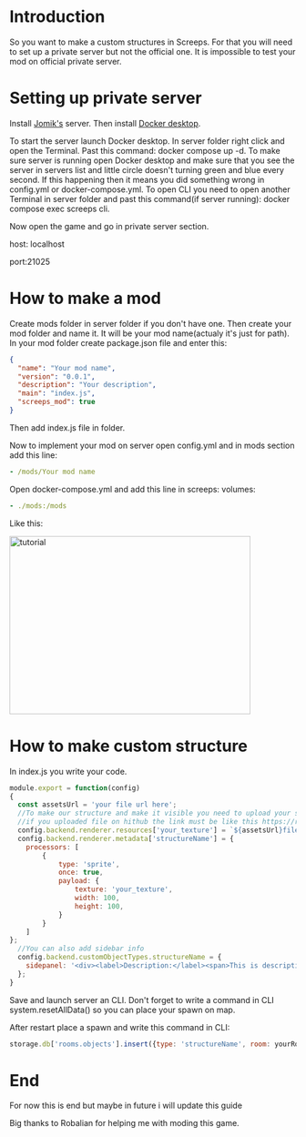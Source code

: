 # Introduction
So you want to make a custom structures in Screeps. For that you will need to set up a private server but not the official one. It is impossible to test your mod on official private server.
# Setting up private server
Install [Jomik's](https://github.com/Jomik/screeps-server) server. Then install [Docker desktop](https://docs.docker.com/desktop/setup/install/windows-install).

To start the server launch Docker desktop. In server folder right click and open the Terminal. Past this command: docker compose up -d. To make sure server is running open Docker desktop and make sure that you see the server in servers list and little circle doesn't turning green and blue every second. If this happening then it means you did something wrong in config.yml or docker-compose.yml. To open CLI you need to open another Terminal in server folder and past this command(if server running): docker compose exec screeps cli.

Now open the game and go in private server section.

host: localhost

port:21025
# How to make a mod
Create mods folder in server folder if you don't have one. Then create your mod folder and name it. It will be your mod name(actualy it's just for path). In your mod folder create package.json file and enter this:
```json
{
  "name": "Your mod name",
  "version": "0.0.1",
  "description": "Your description",
  "main": "index.js",
  "screeps_mod": true
}
```
Then add index.js file in folder.

Now to implement your mod on server open config.yml and in mods section add this line:
```yml
- /mods/Your mod name
```
Open docker-compose.yml and add this line in screeps: volumes:
```yml
- ./mods:/mods
```
Like this:

<img width="423" height="313" alt="tutorial" src="https://github.com/user-attachments/assets/b860281f-2ef6-461c-9570-aa54a4c68705" />

# How to make custom structure
In index.js you write your code.
```js
module.export = function(config)
{
  const assetsUrl = 'your file url here';
  //To make our structure and make it visible you need to upload your sprite on internet an then paste url to it in const value
  //if you uploaded file on hithub the link must be like this https://raw.githubusercontent.com/YourNickname/RepositoryName/refs/heads/main/
  config.backend.renderer.resources['your_texture'] = `${assetsUrl}filename.png`;
  config.backend.renderer.metadata['structureName'] = {
    processors: [
        {
            type: 'sprite',
            once: true,
            payload: {
                texture: 'your_texture',
                width: 100,
                height: 100,
            }
        }
    ]
};
  //You can also add sidebar info
  config.backend.customObjectTypes.structureName = {
    sidepanel: '<div><label>Description:</label><span>This is description.</span></div>'
  };
}
```
Save and launch server an CLI. Don't forget to write a command in CLI system.resetAllData() so you can place your spawn on map.

After restart place a spawn and write this command in CLI: 
```js
storage.db['rooms.objects'].insert({type: 'structureName', room: yourRoomName, x: 20, y: 20});
```
# End
For now this is end but maybe in future i will update this guide

Big thanks to Robalian for helping me with moding this game.
